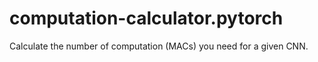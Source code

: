 # computation-calculator.pytorch
Calculate the number of computation (MACs) you need for a given CNN.
